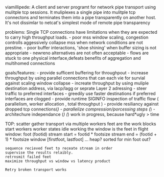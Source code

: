viamillipede: A client and server programt for network pipe transport using mulitple tcp sessions.  It muliplexes a single pipe into mulitple tcp connectons and  terminates them into a pipe transparently on another host.  It's not dissimlar to  netcat's simplest mode of remote pipe transparency

problems: Single TCP connections have limitations when they are expected to carry high throughput loads.
	- poor mss window scaling, congestion controlls aggessively collapse mss when network conditions are not prestine.
	- poor buffer interactions, 'shoe shining' when buffer sizing is not appropriate 
	- newreno alternatives are not often acceptable 
	- flows are stuck to one physical interface,defeats benefits of aggregation and multihomed connections 

goals/features:
	- provide sufficent buffering for throughpout
	- increase throughput by using parallel connections that can each vie for survial against scaling window collapse
	- increate throughput by using muliple destination address, via lacp/lagg or seprate Layer 2 adressing
	- steer traffic to preferred interfaces 
	- greedily use faster destinations if preferred interfaces are clogged
	- provide runtime SIGINFO inspection of traffic flow ( parallelism, worker allocation , total throughput ) 
	- provide resiliancy against dropped tcp connections(*)
	- parallelize compression/porcessing steps (*)
	- architechure independance (*)
	(*) work in progress, because hard*ugly > time

TOP:
	scatter gather transport via multiple workers
	feet  are the work blocks
	start workers
	worker states 
		idle
		working
	the window is the feet in flight	
		window: 
			foot (footid)
			stream start =  footid * footsize
			stream end =  (footid + 1) * footsize
			window [firstfoot, lastfoot]  ... heap? sorted for min foot out?
			
	sequence recieved feet to receate stream in order
	supervise the results relaibly. 
	retrnsmit failed feet
	maximize throughput vs window vs latency product
		
	Retry broken transport works

